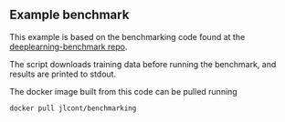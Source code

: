 ## Example benchmark

This example is based on the benchmarking code found at the [deeplearning-benchmark repo](https://github.com/awslabs/deeplearning-benchmark/tree/master/image_classification). 

The script downloads training data before running the benchmark, and results are printed to stdout. 

The docker image built from this code can be pulled running

```
docker pull jlcont/benchmarking
```
